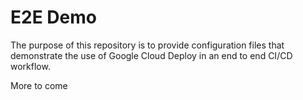 # E2E Demo
The purpose of this repository is to provide configuration files that demonstrate the use of Google Cloud Deploy in an  end to end CI/CD workflow.

More to come